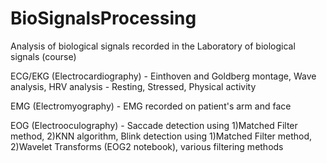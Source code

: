 # BioSignalsProcessing
Analysis of biological signals recorded in the Laboratory of biological signals (course)

ECG/EKG (Electrocardiography) - Einthoven and Goldberg montage, Wave analysis, HRV analysis - Resting, Stressed, Physical activity 

EMG (Electromyography) -  EMG recorded on patient's arm and face

EOG (Electrooculography) - Saccade detection using 1)Matched Filter method, 2)KNN algorithm, Blink detection using 1)Matched Filter method, 2)Wavelet Transforms (EOG2 notebook), various filtering methods  

